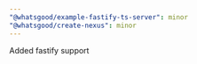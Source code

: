 ```yaml
---
"@whatsgood/example-fastify-ts-server": minor
"@whatsgood/create-nexus": minor
---
```


Added fastify support
